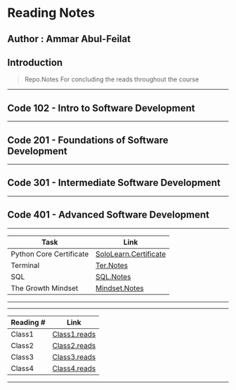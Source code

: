 # Reading Notes

## Author : Ammar Abul-Feilat

## Introduction

> Repo.Notes For concluding the reads throughout the course

---

## Code 102 - Intro to Software Development

---

## Code 201 - Foundations of Software Development

---

## Code 301 - Intermediate Software Development

---

## Code 401 - Advanced Software Development

---

| Task                    | Link                                      |
| ----------------------- | ----------------------------------------- |
| Python Core Certificate | [SoloLearn.Certificate](SoloLear_Cert.md) |
| Terminal                | [Ter.Notes](<terminal(Tutorials).md>)     |
| SQL                     | [SQL.Notes](sql.md)                       |
| The Growth Mindset      | [Mindset.Notes](TheGrowthMindset.md)      |

---

---

| Reading # | Link                                        |
| --------- | ------------------------------------------- |
| Class1    | [Class1.reads](Read.Classes/Read.Class1.md) |
| Class2    | [Class2.reads](Read.Classes/Read.Class2.md) |
| Class3    | [Class3.reads](Read.Classes/Read.Class3.md) |
| Class4    | [Class4.reads](Read.Classes/Read.Class4.md) |

---
